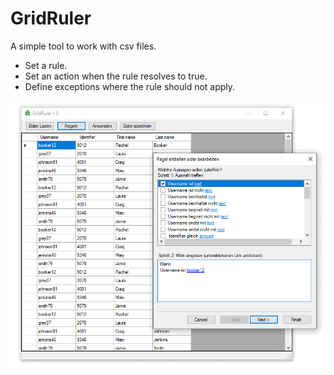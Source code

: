 # GridRuler

A simple tool to work with csv files.

 - Set a rule.
 - Set an action when the rule resolves to true.
 - Define exceptions where the rule should not apply.

![](GridRuler.gif)
